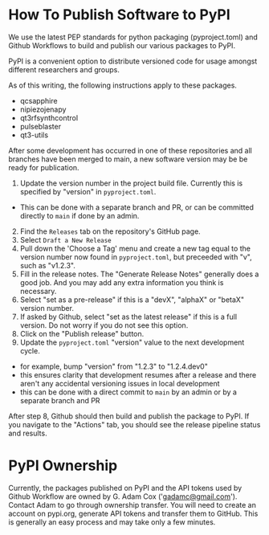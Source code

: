 # How To Publish Software to PyPI

We use the latest PEP standards for python packaging (pyproject.toml)
and Github Workflows to build and publish our various packages to PyPI.

PyPI is a convenient option to distribute versioned code for usage amongst
different researchers and groups.

As of this writing, the following instructions apply to these packages.

* qcsapphire
* nipiezojenapy
* qt3rfsynthcontrol
* pulseblaster
* qt3-utils

After some development has occurred in one of these repositories
and all branches have been merged to main, a new software version may be be ready for publication.

1. Update the version number in the project build file. Currently this is specified by "version" in `pyproject.toml`.
  * This can be done with a separate branch and PR, or can be committed directly to `main` if done by an admin.
2. Find the `Releases` tab on the repository's GitHub page.
3. Select `Draft a New Release`
4. Pull down the 'Choose a Tag' menu and create a new tag equal to the version number now found in `pyproject.toml`, but preceeded with "v", such as "v1.2.3". 
5. Fill in the release notes. The "Generate Release Notes" generally does a good job. And you may add any extra information you think is necessary.
6. Select "set as a pre-release" if this is a "devX", "alphaX" or "betaX" version number.
7. If asked by Github, select "set as the latest release" if this is a full version. Do not worry if you do not see this option.
8. Click on the "Publish release" button.
9. Update the `pyproject.toml` "version" value to the next development cycle.
  * for example, bump "version" from "1.2.3" to "1.2.4.dev0"
  * this ensures clarity that development resumes after a release and there aren't any accidental versioning issues in local development
  * this can be done with a direct commit to `main` by an admin or by a separate branch and PR

After step 8, Github should then build and publish the package to PyPI.
If you navigate to the "Actions" tab, you should see the release pipeline status and results.



# PyPI Ownership

Currently, the packages published on PyPI and the API tokens used
by Github Workflow are owned by G. Adam Cox ('gadamc@gmail.com').
Contact Adam to go through ownership transfer. You will need to create an
account on pypi.org, generate API tokens and transfer them to GitHub. This is
generally an easy process and may take only a few minutes.
